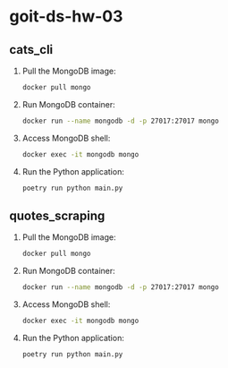 
# goit-ds-hw-03

## cats_cli

1. Pull the MongoDB image:
   ```zsh
   docker pull mongo
   ```

2. Run MongoDB container:
   ```zsh
   docker run --name mongodb -d -p 27017:27017 mongo
   ```

3. Access MongoDB shell:
   ```zsh
   docker exec -it mongodb mongo
   ```

4. Run the Python application:
   ```zsh
   poetry run python main.py
   ```

## quotes_scraping

1. Pull the MongoDB image:
   ```zsh
   docker pull mongo
   ```

2. Run MongoDB container:
   ```zsh
   docker run --name mongodb -d -p 27017:27017 mongo
   ```

3. Access MongoDB shell:
   ```zsh
   docker exec -it mongodb mongo
   ```

4. Run the Python application:
   ```zsh
   poetry run python main.py
   ```
